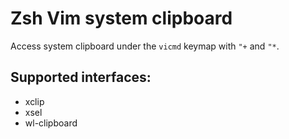 # Zsh Vim system clipboard
Access system clipboard under the `vicmd` keymap with `"+` and `"*`.

## Supported interfaces:

- xclip
- xsel
- wl-clipboard
